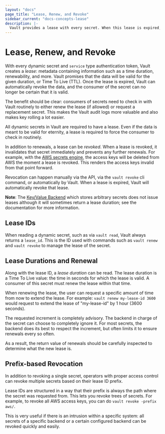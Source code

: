 ```yaml
---
layout: "docs"
page_title: "Lease, Renew, and Revoke"
sidebar_current: "docs-concepts-lease"
description: |-
  Vault provides a lease with every secret. When this lease is expired, Vault will revoke that secret.
---
```


# Lease, Renew, and Revoke

With every dynamic secret and `service` type authentication token, Vault
creates a _lease_: metadata containing information such as a time duration,
renewability, and more. Vault promises that the data will be valid for the
given duration, or Time To Live (TTL). Once the lease is expired, Vault can
automatically revoke the data, and the consumer of the secret can no longer be
certain that it is valid.

The benefit should be clear: consumers of secrets need to check in with
Vault routinely to either renew the lease (if allowed) or request a
replacement secret. This makes the Vault audit logs more valuable and
also makes key rolling a lot easier.

All dynamic secrets in Vault are required to have a lease. Even if the data is
meant to be valid for eternity, a lease is required to force the consumer
to check in routinely.

In addition to renewals, a lease can be _revoked_. When a lease is revoked, it
invalidates that secret immediately and prevents any further renewals. For
example, with the [AWS secrets engine](/docs/secrets/aws/index.html), the
access keys will be deleted from AWS the moment a lease is revoked. This
renders the access keys invalid from that point forward.

Revocation can happen manually via the API, via the `vault revoke` cli command,
or automatically by Vault. When a lease is expired, Vault will automatically
revoke that lease.

**Note**: The [Key/Value Backend](/docs/secrets/kv/index.html) which stores
arbitrary secrets does not issue leases although it will sometimes return a
lease duration; see the documentation for more information.

## Lease IDs

When reading a dynamic secret, such as via `vault read`, Vault always returns a
`lease_id`. This is the ID used with commands such as `vault renew` and `vault
revoke` to manage the lease of the secret.

## Lease Durations and Renewal

Along with the lease ID, a _lease duration_ can be read. The lease duration is
a Time To Live value: the time in seconds for which the lease is valid.  A
consumer of this secret must renew the lease within that time.

When renewing the lease, the user can request a specific amount of time from
now to extend the lease. For example: `vault renew my-lease-id 3600` would
request to extend the lease of "my-lease-id" by 1 hour (3600 seconds).

The requested increment is completely advisory. The backend in charge of the
secret can choose to completely ignore it. For most secrets, the backend does
its best to respect the increment, but often limits it to ensure renewals every
so often.

As a result, the return value of renewals should be carefully inspected to
determine what the new lease is.

## Prefix-based Revocation

In addition to revoking a single secret, operators with proper access control
can revoke multiple secrets based on their lease ID prefix.

Lease IDs are structured in a way that their prefix is always the path where
the secret was requested from. This lets you revoke trees of secrets. For
example, to revoke all AWS access keys, you can do `vault revoke -prefix aws/`.

This is very useful if there is an intrusion within a specific system: all
secrets of a specific backend or a certain configured backend can be revoked
quickly and easily.
